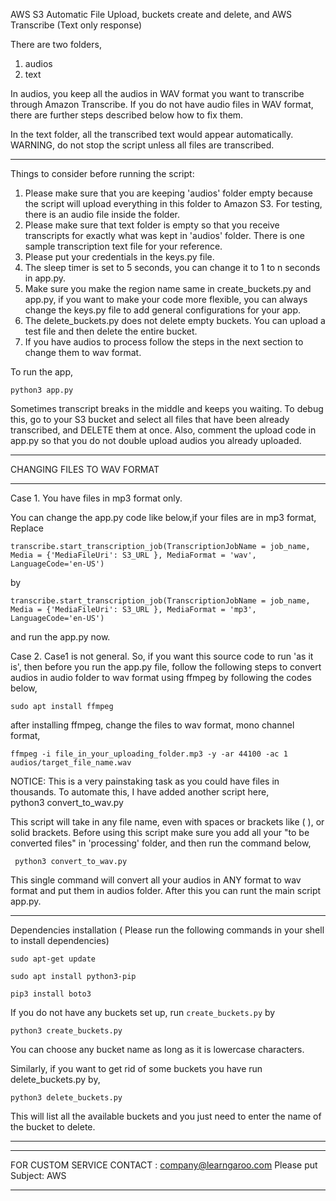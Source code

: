 AWS S3 Automatic File Upload, buckets create and delete, and AWS Transcribe (Text only response) 

There are two folders,
1. audios
2. text

In audios, you keep all the audios in WAV format you want to transcribe through Amazon Transcribe. If you do not have audio files in WAV format, there are further steps described below how to fix them. 

In the text folder, all the transcribed text would appear automatically. WARNING, do not stop the script unless all files are transcribed.

________________________________________________________

Things to consider before running the script:

1. Please make sure that you are keeping 'audios' folder empty because the script will upload everything in this folder to Amazon S3. For testing, there is an audio file inside the folder. 
2. Please make sure that text folder is empty so that you receive transcripts for exactly what was kept in 'audios' folder. There is one sample transcription text file for your reference.
3. Please put your credentials in the keys.py file.
4. The sleep timer is set to 5 seconds, you can change it to 1 to n seconds in app.py.
5. Make sure you make the region name same in create_buckets.py and app.py, if you want to make your code more flexible, you can always change the keys.py file to add general configurations for your app.
6. The delete_buckets.py does not delete empty buckets. You can upload a test file and then delete the entire bucket.
7. If you have audios to process follow the steps in the next section to change them to wav format.

To run the app,

`python3 app.py` 

Sometimes transcript breaks in the middle and keeps you waiting. To debug this, go to your S3 bucket and select all files that have been already transcribed, and DELETE them at once. Also, comment the upload code in app.py so that you do not double upload audios you already uploaded.
_________________________________________________________________________________________________________________________
CHANGING FILES TO WAV FORMAT
_________________________________________________________________________________________________________________________

Case 1. You have files in mp3 format only. 

You can change the app.py code like below,if your files are in mp3 format, 
Replace
```
transcribe.start_transcription_job(TranscriptionJobName = job_name, Media = {'MediaFileUri': S3_URL }, MediaFormat = 'wav', LanguageCode='en-US')

```
by

```
transcribe.start_transcription_job(TranscriptionJobName = job_name, Media = {'MediaFileUri': S3_URL }, MediaFormat = 'mp3', LanguageCode='en-US')

```
and run the app.py now.

Case 2. Case1 is not general. So, if you want this source code to run 'as it is', then before you run the app.py file, follow the following steps to convert audios in audio folder to wav format using ffmpeg by following the codes below,

```
sudo apt install ffmpeg
```
after installing ffmpeg, change the files to wav format, mono channel format,
```
ffmpeg -i file_in_your_uploading_folder.mp3 -y -ar 44100 -ac 1 audios/target_file_name.wav
```

NOTICE: This is a very painstaking task as you could have files in thousands. 
To automate this, I have added another script here,  
python3 convert_to_wav.py

This script will take in any file name, even with spaces or brackets like ( ), or solid brackets. Before using this script make sure you add all your "to be converted files" in 'processing' folder, and then run the command below,

```
 python3 convert_to_wav.py

```
This single command will convert all your audios in ANY format to wav format and put them in audios folder. After this you can runt the main script app.py.

___________________________________________________________________________________________________________

Dependencies installation ( Please run the following commands in your shell to install dependencies)

```
sudo apt-get update

sudo apt install python3-pip

pip3 install boto3
```

If you do not have any buckets set up,
run `create_buckets.py` by 

`python3 create_buckets.py`

You can choose any bucket name as long as it is lowercase characters.

Similarly, if you want to get rid of some buckets you have run delete_buckets.py by,

`python3 delete_buckets.py`

This will list all the available buckets and you just need to enter the name of the bucket to delete. 

______________________________________________________________________________________________________
________________________________________________________

FOR CUSTOM SERVICE CONTACT : company@learngaroo.com
Please put Subject: AWS
________________________________________________________
